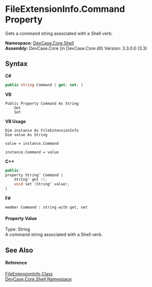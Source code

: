 # FileExtensionInfo.Command Property 
 

Gets a command string associated with a Shell verb.

**Namespace:**&nbsp;<a href="N_DevCase_Core_Shell">DevCase.Core.Shell</a><br />**Assembly:**&nbsp;DevCase.Core (in DevCase.Core.dll) Version: 3.3.0.0 (3.3)

## Syntax

**C#**<br />
``` C#
public string Command { get; set; }
```

**VB**<br />
``` VB
Public Property Command As String
	Get
	Set
```

**VB Usage**<br />
``` VB Usage
Dim instance As FileExtensionInfo
Dim value As String

value = instance.Command

instance.Command = value
```

**C++**<br />
``` C++
public:
property String^ Command {
	String^ get ();
	void set (String^ value);
}
```

**F#**<br />
``` F#
member Command : string with get, set

```


#### Property Value
Type: String<br />A command string associated with a Shell verb.

## See Also


#### Reference
<a href="T_DevCase_Core_Shell_FileExtensionInfo">FileExtensionInfo Class</a><br /><a href="N_DevCase_Core_Shell">DevCase.Core.Shell Namespace</a><br />